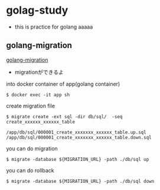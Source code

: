 # golag-study

- this is practice for golang
aaaaa

## golang-migration
[golang-migration](https://github.com/golang-migrate/migrate)

- migrationができるよ

into docker container of app(golang container)
```
$ docker exec -it app sh
```

create migration file
```
$ migrate create -ext sql -dir db/sql/  -seq  create_xxxxxx_xxxxxx_table

/app/db/sql/000001_create_xxxxxxx_xxxxxx_table.up.sql
/app/db/sql/000001_create_xxxxxxx_xxxxxx_table.down.sql
```

you can do migration 
```
$ migrate -database ${MIGRATION_URL} -path ./db/sql up
```

you can do rollback 
```
$ migrate -database ${MIGRATION_URL} -path ./db/sql down
```
